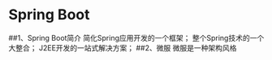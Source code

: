 # Spring Boot
##1、Spring Boot简介
简化Spring应用开发的一个框架；
整个Spring技术的一个大整合；
J2EE开发的一站式解决方案；
##2、微服
微服是一种架构风格
